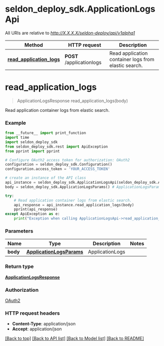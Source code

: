 # seldon_deploy_sdk.ApplicationLogsApi

All URIs are relative to *http://X.X.X.X/seldon-deploy/api/v1alpha1*

Method | HTTP request | Description
------------- | ------------- | -------------
[**read_application_logs**](ApplicationLogsApi.md#read_application_logs) | **POST** /applicationlogs | Read application container logs from elastic search.


# **read_application_logs**
> ApplicationLogsResponse read_application_logs(body)

Read application container logs from elastic search.

### Example
```python
from __future__ import print_function
import time
import seldon_deploy_sdk
from seldon_deploy_sdk.rest import ApiException
from pprint import pprint

# Configure OAuth2 access token for authorization: OAuth2
configuration = seldon_deploy_sdk.Configuration()
configuration.access_token = 'YOUR_ACCESS_TOKEN'

# create an instance of the API class
api_instance = seldon_deploy_sdk.ApplicationLogsApi(seldon_deploy_sdk.ApiClient(configuration))
body = seldon_deploy_sdk.ApplicationLogsParams() # ApplicationLogsParams | ApplicationLogs

try:
    # Read application container logs from elastic search.
    api_response = api_instance.read_application_logs(body)
    pprint(api_response)
except ApiException as e:
    print("Exception when calling ApplicationLogsApi->read_application_logs: %s\n" % e)
```

### Parameters

Name | Type | Description  | Notes
------------- | ------------- | ------------- | -------------
 **body** | [**ApplicationLogsParams**](ApplicationLogsParams.md)| ApplicationLogs | 

### Return type

[**ApplicationLogsResponse**](ApplicationLogsResponse.md)

### Authorization

[OAuth2](../README.md#OAuth2)

### HTTP request headers

 - **Content-Type**: application/json
 - **Accept**: application/json

[[Back to top]](#) [[Back to API list]](../README.md#documentation-for-api-endpoints) [[Back to Model list]](../README.md#documentation-for-models) [[Back to README]](../README.md)

